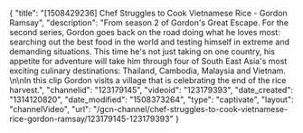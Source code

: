 {
    "title": "[1508429236] Chef Struggles to Cook Vietnamese Rice - Gordon Ramsay",
    "description": "From season 2 of Gordon's Great Escape. For the second series, Gordon goes back on the road doing what he loves most: searching out the best food in the world and testing himself in extreme and demanding situations. This time he's not just taking on one country, his appetite for adventure will take him through four of South East Asia's most exciting culinary destinations: Thailand, Cambodia, Malaysia and Vietnam. \n\nIn this clip Gordon visits a village that is celebrating the end of the rice harvest.",
    "channelid": "123179145",
    "videoid": "123179393",
    "date_created": "1314120820",
    "date_modified": "1508373264",
    "type": "captivate",
    "layout": "channelVideo",
    "url": "\/gcn-channel\/chef-struggles-to-cook-vietnamese-rice-gordon-ramsay\/123179145-123179393"
}
